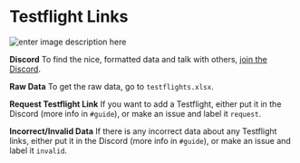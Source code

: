 # Testflight Links
![enter image description here](https://developer.apple.com/testflight/images/lockup-ipad-iphone-testflight_2x.png)

**Discord**
To find the nice, formatted data and talk with others, [join the Discord](https://discord.gg/zJdYgrRdNm).

**Raw Data**
To get the raw data, go to `testflights.xlsx`.

**Request Testflight Link**
If you want to add a Testflight, either put it in the Discord (more info in `#guide`), or make an issue and label it `request`.

**Incorrect/Invalid Data**
If there is any incorrect data about any Testflight links, either put it in the Discord (more info in `#guide`), or make an issue and label it `invalid`.
